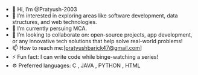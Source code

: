 - 👋 Hi, I’m @Pratyush-2003
- 👀 I’m interested in exploring areas like software development, data structures, and web technologies.
- 🌱 I’m currently persuing MCA.
- 💞️ I’m looking to collaborate on: open-source projects, app development, or any innovative tech solutions that help solve real-world problems!
- 📫 How to reach me:[pratyushbarick47@gmail.com]
- ⚡ Fun fact: I can write code while binge-watching a series!
- ⚙️ Preferred languages: C , JAVA , PYTHON , HTML


<!---
Pratyush-2003/Pratyush-2003 is a ✨ special ✨ repository because its `README.md` (this file) appears on your GitHub profile.
You can click the Preview link to take a look at your changes.
--->
